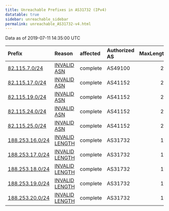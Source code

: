 ```yaml
---
title: Unreachable Prefixes in AS31732 (IPv4)
datatable: true
sidebar: unreachable_sidebar
permalink: unreachable_AS31732-v4.html
---
```


Data as of 2019-07-11 14:35:00 UTC


<div class="datatable-begin"></div>

| Prefix                                                   | Reason                                                                                                    | affected   | Authorized AS   |   MaxLength | Anchor                                         |   unreachable /24s |
|:---------------------------------------------------------|:----------------------------------------------------------------------------------------------------------|:-----------|:----------------|------------:|:-----------------------------------------------|-------------------:|
| [82.115.7.0/24](https://stat.ripe.net/82.115.7.0/24)     | [INVALID ASN](https://rpki-validator.ripe.net/announcement-preview?asn=AS31732&prefix=82.115.7.0/24)      | complete   | AS49100         |          22 | [RIPE](unreachable_RIPE_NCC_RPKI_Root-v4.html) |                  1 |
| [82.115.17.0/24](https://stat.ripe.net/82.115.17.0/24)   | [INVALID ASN](https://rpki-validator.ripe.net/announcement-preview?asn=AS31732&prefix=82.115.17.0/24)     | complete   | AS41152         |          24 | [RIPE](unreachable_RIPE_NCC_RPKI_Root-v4.html) |                  1 |
| [82.115.19.0/24](https://stat.ripe.net/82.115.19.0/24)   | [INVALID ASN](https://rpki-validator.ripe.net/announcement-preview?asn=AS31732&prefix=82.115.19.0/24)     | complete   | AS41152         |          23 | [RIPE](unreachable_RIPE_NCC_RPKI_Root-v4.html) |                  1 |
| [82.115.24.0/24](https://stat.ripe.net/82.115.24.0/24)   | [INVALID ASN](https://rpki-validator.ripe.net/announcement-preview?asn=AS31732&prefix=82.115.24.0/24)     | complete   | AS41152         |          22 | [RIPE](unreachable_RIPE_NCC_RPKI_Root-v4.html) |                  1 |
| [82.115.25.0/24](https://stat.ripe.net/82.115.25.0/24)   | [INVALID ASN](https://rpki-validator.ripe.net/announcement-preview?asn=AS31732&prefix=82.115.25.0/24)     | complete   | AS41152         |          22 | [RIPE](unreachable_RIPE_NCC_RPKI_Root-v4.html) |                  1 |
| [188.253.16.0/24](https://stat.ripe.net/188.253.16.0/24) | [INVALID LENGTH](https://rpki-validator.ripe.net/announcement-preview?asn=AS31732&prefix=188.253.16.0/24) | complete   | AS31732         |          19 | [RIPE](unreachable_RIPE_NCC_RPKI_Root-v4.html) |                  1 |
| [188.253.17.0/24](https://stat.ripe.net/188.253.17.0/24) | [INVALID LENGTH](https://rpki-validator.ripe.net/announcement-preview?asn=AS31732&prefix=188.253.17.0/24) | complete   | AS31732         |          19 | [RIPE](unreachable_RIPE_NCC_RPKI_Root-v4.html) |                  1 |
| [188.253.18.0/24](https://stat.ripe.net/188.253.18.0/24) | [INVALID LENGTH](https://rpki-validator.ripe.net/announcement-preview?asn=AS31732&prefix=188.253.18.0/24) | complete   | AS31732         |          19 | [RIPE](unreachable_RIPE_NCC_RPKI_Root-v4.html) |                  1 |
| [188.253.19.0/24](https://stat.ripe.net/188.253.19.0/24) | [INVALID LENGTH](https://rpki-validator.ripe.net/announcement-preview?asn=AS31732&prefix=188.253.19.0/24) | complete   | AS31732         |          19 | [RIPE](unreachable_RIPE_NCC_RPKI_Root-v4.html) |                  1 |
| [188.253.20.0/24](https://stat.ripe.net/188.253.20.0/24) | [INVALID LENGTH](https://rpki-validator.ripe.net/announcement-preview?asn=AS31732&prefix=188.253.20.0/24) | complete   | AS31732         |          19 | [RIPE](unreachable_RIPE_NCC_RPKI_Root-v4.html) |                  1 |

<div class="datatable-end"></div>